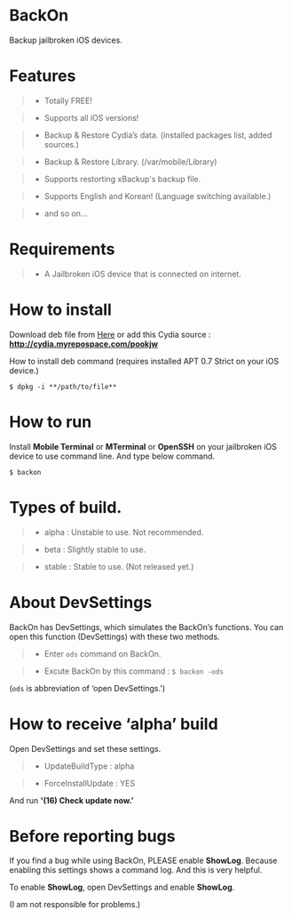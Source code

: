 # BackOn

Backup jailbroken iOS devices.

# Features

>- Totally FREE!

>- Supports all iOS versions!

>- Backup & Restore Cydia’s data. (installed packages list, added sources.)

>- Backup & Restore Library. (/var/mobile/Library)

>- Supports restorting xBackup's backup file.

>- Supports English and Korean! (Language switching available.)

>- and so on…

# Requirements

>- A Jailbroken iOS device that is connected on internet.

# How to install

Download deb file from [Here](https://github.com/pookjw/BackOn/tree/master/deb) or add this Cydia source : **http://cydia.myrepospace.com/pookjw**

How to install deb command (requires installed APT 0.7 Strict on your iOS device.)

```
$ dpkg -i **/path/to/file**
```

# How to run

Install **Mobile Terminal** or **MTerminal** or **OpenSSH** on your jailbroken iOS device to use command line. And type below command.

```
$ backon
```

# Types of build.

>- alpha : Unstable to use. Not recommended.

>- beta : Slightly stable to use.

>- stable : Stable to use. (Not released yet.)

# About DevSettings

BackOn has DevSettings, which simulates the BackOn’s functions. You can open this function (DevSettings) with these two methods.

>- Enter ```ods``` command on BackOn.

>- Excute BackOn by this command : ```$ backon -ods```

(```ods``` is abbreviation of ‘open DevSettings.')

# How to receive ‘alpha’ build

Open DevSettings and set these settings.

>- UpdateBuildType : alpha

>- ForceInstallUpdate : YES

And run **'(16) Check update now.’**

# Before reporting bugs

If you find a bug while using BackOn, PLEASE enable **ShowLog**. Because enabling this settings shows a command log. And this is very helpful.

To enable **ShowLog**, open DevSettings and enable **ShowLog**.

(I am not responsible for problems.)